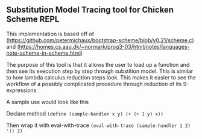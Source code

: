 ## Substitution Model Tracing tool for Chicken Scheme REPL

This implementation is based off of (https://github.com/petermichaux/bootstrap-scheme/blob/v0.21/scheme.c) and (https://homes.cs.aau.dk/~normark/prog3-03/html/notes/languages-note-scheme-in-scheme.html)

The purpose of this tool is that it allows the user to load up a function and then see its execution step by step through substition model. This is similar to how lambda calculus reduction steps look. This makes it easier to see the workflow of a possibly complicated procedure through reduction of its S-expressions.

A sample use would look like this 

Declare method
`(define (sample-handler x y) (+ (+ 1 y) x))`

Then wrap it with eval-with-trace
`(eval-with-trace (sample-handler 1 2) '() 2)`
